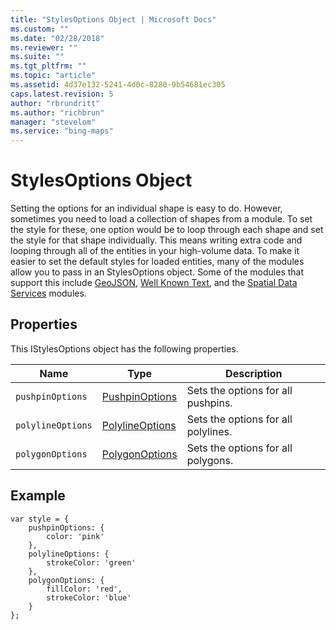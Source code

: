 ```yaml
---
title: "StylesOptions Object | Microsoft Docs"
ms.custom: ""
ms.date: "02/28/2018"
ms.reviewer: ""
ms.suite: ""
ms.tgt_pltfrm: ""
ms.topic: "article"
ms.assetid: 4d37e132-5241-4d0c-8280-9b54681ec305
caps.latest.revision: 5
author: "rbrundritt"
ms.author: "richbrun"
manager: "stevelom"
ms.service: "bing-maps"
---
```

# StylesOptions Object
Setting the options for an individual shape is easy to do. However, sometimes you need to load a collection of shapes from a module.  To set the style for these, one option would be to loop through each shape and set the style for that shape individually.  This means writing extra code and looping through all of the entities in your high-volume data. To make it easier to set the default styles for loaded entities, many of the modules allow you to pass in an StylesOptions object. Some of the modules that support this include [GeoJSON](../v8-web-control/geojson-module.md), [Well Known Text](../v8-web-control/well-known-text-module.md), and the [Spatial Data Services](../v8-web-control/spatial-data-service-module.md) modules.

## Properties

This IStylesOptions object has the following properties.

Name                 | Type               | Description
-------------------- | ------------------ | ---------------------------------
`pushpinOptions`     | [PushpinOptions](../v8-web-control/pushpinoptions-object.md)    | Sets the options for all pushpins.
`polylineOptions`    | [PolylineOptions](../v8-web-control/polylineoptions-object.md)   | Sets the options for all polylines.
`polygonOptions`     | [PolygonOptions](../v8-web-control/polygonoptions-object.md)    | Sets the options for all polygons.

## Example

```
var style = {
    pushpinOptions: {
        color: 'pink'
    },
    polylineOptions: {
        strokeColor: 'green'
    },
    polygonOptions: {
        fillColor: 'red',
        strokeColor: 'blue'
    }
};
```